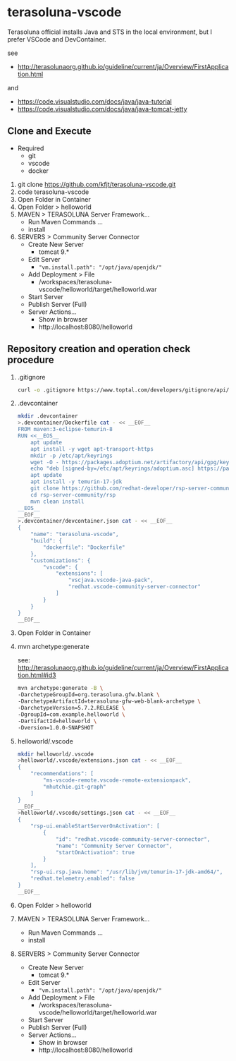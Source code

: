 # terasoluna-vscode
Terasoluna official installs Java and STS in the local environment, but I prefer VSCode and DevContainer.

see
- http://terasolunaorg.github.io/guideline/current/ja/Overview/FirstApplication.html

and
- https://code.visualstudio.com/docs/java/java-tutorial
- https://code.visualstudio.com/docs/java/java-tomcat-jetty

## Clone and Execute
- Required
    - git
    - vscode
    - docker
1. git clone https://github.com/kfjt/terasoluna-vscode.git
1. code terasoluna-vscode
1. Open Folder in Container
1. Open Folder > helloworld
1. MAVEN > TERASOLUNA Server Framework...
    - Run Maven Commands ...
    - install
1. SERVERS > Community Server Connector
    - Create New Server
        - tomcat 9.*
    - Edit Server
        - `"vm.install.path": "/opt/java/openjdk/"`
    - Add Deployment > File
        - /workspaces/terasoluna-vscode/helloworld/target/helloworld.war
    - Start Server
    - Publish Server (Full)
    - Server Actions...
        - Show in browser
        - http://localhost:8080/helloworld

## Repository creation and operation check procedure
1. .gitignore
    ```sh
    curl -o .gitignore https://www.toptal.com/developers/gitignore/api/git,java,visualstudiocode,maven
    ```

1. .devcontainer
    ```sh
    mkdir .devcontainer
    >.devcontainer/Dockerfile cat - << __EOF__
    FROM maven:3-eclipse-temurin-8
    RUN <<__EOS__
        apt update
        apt install -y wget apt-transport-https
        mkdir -p /etc/apt/keyrings
        wget -O - https://packages.adoptium.net/artifactory/api/gpg/key/public | tee /etc/apt/keyrings/adoptium.asc
        echo "deb [signed-by=/etc/apt/keyrings/adoptium.asc] https://packages.adoptium.net/artifactory/deb $(awk -F= '/^VERSION_CODENAME/{print$2}' /etc/os-release) main" | tee /etc/apt/sources.list.d/adoptium.list
        apt update
        apt install -y temurin-17-jdk
        git clone https://github.com/redhat-developer/rsp-server-community
        cd rsp-server-community/rsp
        mvn clean install
    __EOS__
    __EOF__
    >.devcontainer/devcontainer.json cat - << __EOF__
    {
        "name": "terasoluna-vscode",
        "build": {
            "dockerfile": "Dockerfile"
        },
        "customizations": {
            "vscode": {
                "extensions": [
                    "vscjava.vscode-java-pack",
                    "redhat.vscode-community-server-connector"
                ]
            }
        }
    }
    __EOF__
    ```

1. Open Folder in Container

1. mvn archetype:generate

    see: http://terasolunaorg.github.io/guideline/current/ja/Overview/FirstApplication.html#id3
    ```sh
    mvn archetype:generate -B \
    -DarchetypeGroupId=org.terasoluna.gfw.blank \
    -DarchetypeArtifactId=terasoluna-gfw-web-blank-archetype \
    -DarchetypeVersion=5.7.2.RELEASE \
    -DgroupId=com.example.helloworld \
    -DartifactId=helloworld \
    -Dversion=1.0.0-SNAPSHOT
    ```

1. helloworld/.vscode
    ```sh
    mkdir helloworld/.vscode
    >helloworld/.vscode/extensions.json cat - << __EOF__
    {
        "recommendations": [
            "ms-vscode-remote.vscode-remote-extensionpack",
            "mhutchie.git-graph"
        ]
    }
    __EOF__
    >helloworld/.vscode/settings.json cat - << __EOF__
    {
        "rsp-ui.enableStartServerOnActivation": [
            {
                "id": "redhat.vscode-community-server-connector",
                "name": "Community Server Connector",
                "startOnActivation": true
            }
        ],
        "rsp-ui.rsp.java.home": "/usr/lib/jvm/temurin-17-jdk-amd64/",
        "redhat.telemetry.enabled": false
    }
    __EOF__
    ```

1. Open Folder > helloworld

1. MAVEN > TERASOLUNA Server Framework...
    - Run Maven Commands ...
    - install

1. SERVERS > Community Server Connector
    - Create New Server
        - tomcat 9.*
    - Edit Server
        - `"vm.install.path": "/opt/java/openjdk/"`
    - Add Deployment > File
        - /workspaces/terasoluna-vscode/helloworld/target/helloworld.war
    - Start Server
    - Publish Server (Full)
    - Server Actions...
        - Show in browser
        - http://localhost:8080/helloworld
